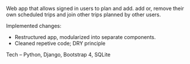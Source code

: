 Web app that allows signed in users to plan and add. add or, remove their own scheduled trips and join other trips planned by other users.

Implemented changes:
  - Restructured app, modularized into separate components.
  - Cleaned repetive code; DRY principle
  
Tech – Python, Django, Bootstrap 4, SQLite

